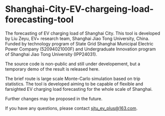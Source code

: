 # Shanghai-City-EV-chargeing-load-forecasting-tool
The forecasting of EV charging load of Shanghai City.
This tool is developed by Liu Zeyu, EV+ research team, Shanghai Jiao Tong University, China.
Funded by technology program of State Grid Shanghai Municipal Electric Power Company (52094021000F) and Undergraduate Innovation program of Shanghai Jiao Tong University (IPP24031).

The source code is non-public and still under developement, but a temporary demo of the result is released here.

The brief route is large scale Monte-Carlo simulation based on trip statistics.
The tool is developed aiming to be capable of flexible and farsighted EV charging load forecasting for the whole scale of Shanghai.

Further changes may be proposed in the future.

If you have any questions, please contact sjtu_ev_plus@163.com.
